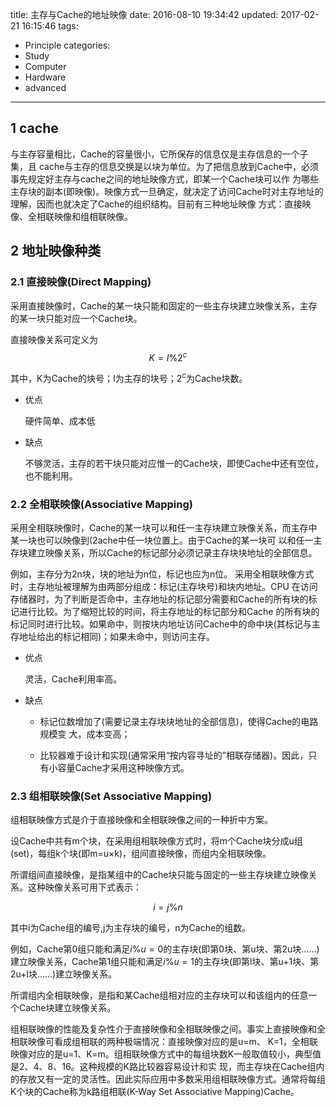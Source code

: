 title: 主存与Cache的地址映像
date: 2016-08-10 19:34:42
updated: 2017-02-21 16:15:46
tags:
- Principle
categories:
- Study
- Computer
- Hardware
- advanced
---
## 1 cache 

与主存容量相比，Cache的容量很小，它所保存的信息仅是主存信息的一个子集，且 cache与主存的信息交换是以块为单位。为了把信息放到Cache中，必须事先规定好主存与cache之间的地址映像方式，即某一个Cache块可以作 为哪些主存块的副本(即映像)。映像方式一旦确定，就决定了访问Cache时对主存地址的理解，因而也就决定了Cache的组织结构。目前有三种地址映像 方式：直接映像、全相联映像和组相联映像。

## 2 地址映像种类

### 2.1 直接映像(Direct Mapping)

采用直接映像时，Cache的某一块只能和固定的一些主存块建立映像关系，主存的某一块只能对应一个Cache块。

直接映像关系可定义为$$K = I \% 2^c$$

其中，K为Cache的块号；I为主存的块号；$2^c$为Cache块数。

- 优点

    硬件简单、成本低

- 缺点

    不够灵活，主存的若干块只能对应惟一的Cache块，即使Cache中还有空位，也不能利用。



### 2.2 全相联映像(Associative Mapping)

采用全相联映像时，Cache的某一块可以和任一主存块建立映像关系，而主存中某一块也可以映像到(2ache中任一块位置上。由于Cache的某一块可 以和任一主存块建立映像关系，所以Cache的标记部分必须记录主存块块地址的全部信息。

例如，主存分为2n块，块的地址为n位，标记也应为n位。 采用全相联映像方式时，主存地址被理解为由两部分组成：标记(主存块号)和块内地址。CPU 在访问存储器时，为了判断是否命中，主存地址的标记部分需要和Cache的所有块的标记进行比较。为了缩短比较的时间，将主存地址的标记部分和Cache 的所有块的标记同时进行比较。如果命中，则按块内地址访问Cache中的命中块(其标记与主存地址给出的标记相同)；如果未命中，则访问主存。

- 优点

    灵活，Cache利用率高。

- 缺点 

    - 标记位数增加了(需要记录主存块块地址的全部信息)，使得Cache的电路规模变 大，成本变高；

    - 比较器难于设计和实现(通常采用“按内容寻址的”相联存储器)。因此，只有小容量Cache才采用这种映像方式。



### 2.3 组相联映像(Set Associative Mapping)

组相联映像方式是介于直接映像和全相联映像之间的一种折中方案。

设Cache中共有m个块，在采用组相联映像方式时，将m个Cache块分成u组(set)，每组k个块(即m=u×k)，组间直接映像，而组内全相联映像。

所谓组间直接映像，是指某组中的Cache块只能与固定的一些主存块建立映像关系。这种映像关系可用下式表示：

$$i = j \% n$$

其中i为Cache组的编号,j为主存块的编号，n为Cache的组数。



例如，Cache第0组只能和满足$i \% u = 0$的主存块(即第0块、第u块、第2u块……)建立映像关系，Cache第1组只能和满足$i \% u = 1$的主存块(即第l块、第u+1块、第2u+l块……)建立映像关系。

所谓组内全相联映像，是指和某Cache组相对应的主存块可以和该组内的任意一 个Cache块建立映像关系。



组相联映像的性能及复杂性介于直接映像和全相联映像之间。事实上直接映像和全相联映像可看成组相联的两种极端情况：直接映像对应的是u=m、 K=1，全相联映像对应的是u=1、K=m。组相联映像方式中的每组块数K一般取值较小，典型值是2、4、8、16。这种规模的K路比较器容易设计和实 现，而主存块在Cache组内的存放又有一定的灵活性。因此实际应用中多数采用组相联映像方式。通常将每组K个块的Cache称为k路组相联(K-Way Set Associative Mapping)Cache。